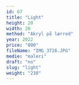 ```yaml
---
id: 67
title: "Light"
height: 20
width: 20
method: "Akryl på lærred"
year: 2022
price: "800"
fileName: "IMG_3726.JPG"
medie: "maleri"
draft: "no"
slug: "light"
weight: "230"
---
```

